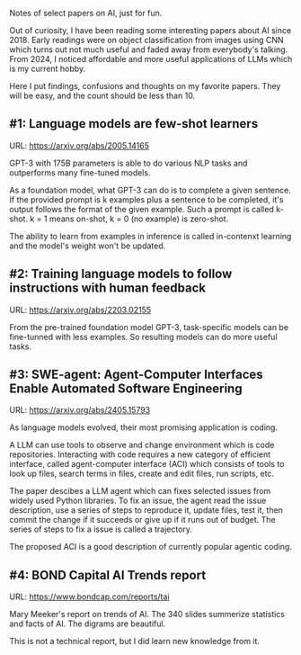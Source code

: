 Notes of select papers on AI, just for fun.

Out of curiosity, I have been reading some interesting papers about AI since
2018. Early readings were on object classification from images using CNN which
turns out not much useful and faded away from everybody's talking. From 2024,
I noticed affordable and more useful applications of LLMs which is my current
hobby.

Here I put findings, confusions and thoughts on my favorite papers. They will
be easy, and the count should be less than 10.


#1: Language models are few-shot learners
---
URL: https://arxiv.org/abs/2005.14165

GPT-3 with 175B parameters is able to do various NLP tasks and outperforms many
fine-tuned models.

As a foundation model, what GPT-3 can do is to complete a given sentence. If
the provided prompt is k examples plus a sentence to be completed, it's output
follows the format of the given example. Such a prompt is called k-shot. k = 1
means on-shot, k = 0 (no example) is zero-shot.

The ability to learn from examples in inference is called in-contenxt learning
and the model's weight won't be updated.


#2: Training language models to follow instructions with human feedback
---
URL: https://arxiv.org/abs/2203.02155

From the pre-trained foundation model GPT-3, task-specific models can be fine-tunned
with less examples. So resulting models can do more useful tasks.


#3: SWE-agent: Agent-Computer Interfaces Enable Automated Software Engineering
---
URL: https://arxiv.org/abs/2405.15793

As language models evolved, their most promising application is coding.

A LLM can use tools to observe and change environment which is code repositories.
Interacting with code requires a new category of efficient interface, called
agent-computer interface (ACI) which consists of tools to look up files, search
terms in files, create and edit files, run scripts, etc.

The paper descibes a LLM agent which can fixes selected issues from widely used
Python libraries. To fix an issue, the agent read the issue description, use a
series of steps to reproduce it, update files, test it, then commit the change
if it succeeds or give up if it runs out of budget. The series of steps to fix
a issue is called a trajectory.

The proposed ACI is a good description of currently popular agentic coding.


#4: BOND Capital AI Trends report
---
URL: https://www.bondcap.com/reports/tai

Mary Meeker's report on trends of AI. The 340 slides summerize statistics and
facts of AI. The digrams are beautiful.

This is not a technical report, but I did learn new knowledge from it.